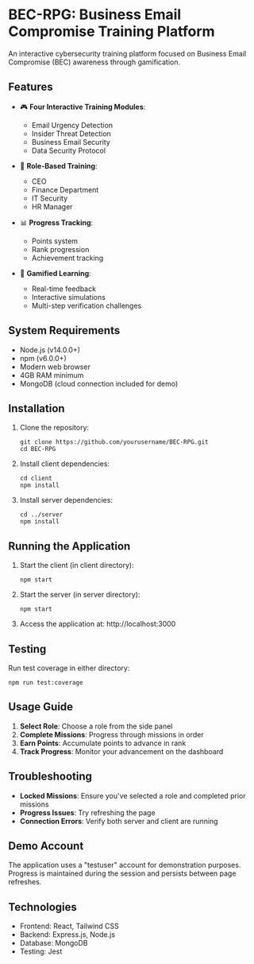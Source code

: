 # BEC-RPG: Business Email Compromise Training Platform

An interactive cybersecurity training platform focused on Business Email Compromise (BEC) awareness through gamification.

## Features

- 🎮 **Four Interactive Training Modules**:
  - Email Urgency Detection
  - Insider Threat Detection  
  - Business Email Security
  - Data Security Protocol
  
- 👤 **Role-Based Training**:
  - CEO
  - Finance Department
  - IT Security
  - HR Manager
  
- 📊 **Progress Tracking**:
  - Points system
  - Rank progression
  - Achievement tracking
  
- 🎯 **Gamified Learning**:
  - Real-time feedback
  - Interactive simulations
  - Multi-step verification challenges

## System Requirements

- Node.js (v14.0.0+)
- npm (v6.0.0+)
- Modern web browser
- 4GB RAM minimum
- MongoDB (cloud connection included for demo)

## Installation

1. Clone the repository:
   ```
   git clone https://github.com/yourusername/BEC-RPG.git
   cd BEC-RPG
   ```

2. Install client dependencies:
   ```
   cd client
   npm install
   ```

3. Install server dependencies:
   ```
   cd ../server
   npm install
   ```

## Running the Application

1. Start the client (in client directory):
   ```
   npm start
   ```

2. Start the server (in server directory):
   ```
   npm start
   ```

3. Access the application at: http://localhost:3000

## Testing

Run test coverage in either directory:
```
npm run test:coverage
```

## Usage Guide

1. **Select Role**: Choose a role from the side panel
2. **Complete Missions**: Progress through missions in order
3. **Earn Points**: Accumulate points to advance in rank
4. **Track Progress**: Monitor your advancement on the dashboard

## Troubleshooting

- **Locked Missions**: Ensure you've selected a role and completed prior missions
- **Progress Issues**: Try refreshing the page
- **Connection Errors**: Verify both server and client are running

## Demo Account

The application uses a "testuser" account for demonstration purposes. Progress is maintained during the session and persists between page refreshes.

## Technologies

- Frontend: React, Tailwind CSS
- Backend: Express.js, Node.js
- Database: MongoDB
- Testing: Jest
